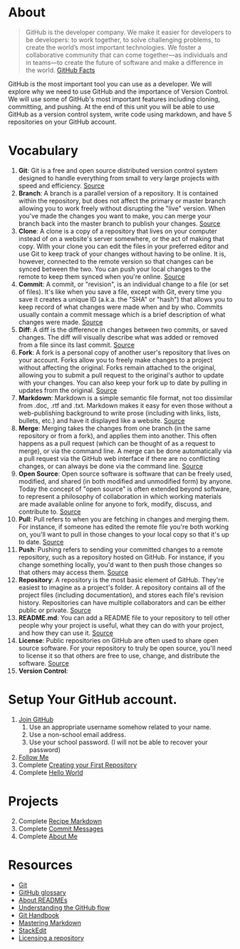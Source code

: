 # About

> GitHub is the developer company. We make it easier for developers to be developers: to work together, to solve challenging problems, to create the world’s most important technologies. We foster a collaborative community that can come together—as individuals and in teams—to create the future of software and make a difference in the world.
[GitHub Facts](https://github.com/about/facts)

GitHub is the most important tool you can use as a developer. We will explore why we need to use GitHub and the importance of Version Control. We will use some of GitHub's most important features including cloning, committing, and pushing. At the end of this unit you will be able to use GitHub as a version control system, write code using markdown, and have 5 repositories on your GitHub account.

# Vocabulary

1. **Git**: Git is a free and open source distributed version control system designed to handle everything from small to very large projects with speed and efficiency. [Source](https://git-scm.com/)
2. **Branch**: A branch is a parallel version of a repository. It is contained within the repository, but does not affect the primary or master branch allowing you to work freely without disrupting the "live" version. When you've made the changes you want to make, you can merge your branch back into the master branch to publish your changes. [Source](https://help.github.com/en/articles/github-glossary)
3. **Clone**: A clone is a copy of a repository that lives on your computer instead of on a website's server somewhere, or the act of making that copy. With your clone you can edit the files in your preferred editor and use Git to keep track of your changes without having to be online. It is, however, connected to the remote version so that changes can be synced between the two. You can push your local changes to the remote to keep them synced when you're online. [Source](https://help.github.com/en/articles/github-glossary)
4. **Commit**: A commit, or "revision", is an individual change to a file (or set of files). It's like when you save a file, except with Git, every time you save it creates a unique ID (a.k.a. the "SHA" or "hash") that allows you to keep record of what changes were made when and by who. Commits usually contain a commit message which is a brief description of what changes were made. [Source](https://help.github.com/en/articles/github-glossary)
5. **Diff**: A diff is the difference in changes between two commits, or saved changes. The diff will visually describe what was added or removed from a file since its last commit. [Source](https://help.github.com/en/articles/github-glossary)
6. **Fork**: A fork is a personal copy of another user's repository that lives on your account. Forks allow you to freely make changes to a project without affecting the original. Forks remain attached to the original, allowing you to submit a pull request to the original's author to update with your changes. You can also keep your fork up to date by pulling in updates from the original. [Source](https://help.github.com/en/articles/github-glossary)
7. **Markdown**: Markdown is a simple semantic file format, not too dissimilar from .doc, .rtf and .txt. Markdown makes it easy for even those without a web-publishing background to write prose (including with links, lists, bullets, etc.) and have it displayed like a website. [Source](https://help.github.com/en/articles/github-glossary)
8. **Merge**: Merging takes the changes from one branch (in the same repository or from a fork), and applies them into another. This often happens as a pull request (which can be thought of as a request to merge), or via the command line. A merge can be done automatically via a pull request via the GitHub web interface if there are no conflicting changes, or can always be done via the command line. [Source](https://help.github.com/en/articles/github-glossary)
9. **Open Source**: Open source software is software that can be freely used, modified, and shared (in both modified and unmodified form) by anyone. Today the concept of "open source" is often extended beyond software, to represent a philosophy of collaboration in which working materials are made available online for anyone to fork, modify, discuss, and contribute to. [Source](https://help.github.com/en/articles/github-glossary)
10. **Pull**: Pull refers to when you are fetching in changes and merging them. For instance, if someone has edited the remote file you're both working on, you'll want to pull in those changes to your local copy so that it's up to date. [Source](https://help.github.com/en/articles/github-glossary)
11. **Push**: Pushing refers to sending your committed changes to a remote repository, such as a repository hosted on GitHub. For instance, if you change something locally, you'd want to then push those changes so that others may access them. [Source](https://help.github.com/en/articles/github-glossary)
12. **Repository**: A repository is the most basic element of GitHub. They're easiest to imagine as a project's folder. A repository contains all of the project files (including documentation), and stores each file's revision history. Repositories can have multiple collaborators and can be either public or private. [Source](https://help.github.com/en/articles/github-glossary)
14. **README.md**: You can add a README file to your repository to tell other people why your project is useful, what they can do with your project, and how they can use it. [Source](https://help.github.com/en/articles/about-readmes)
15. **License**: Public repositories on GitHub are often used to share open source software. For your repository to truly be open source, you'll need to license it so that others are free to use, change, and distribute the software. [Source](https://help.github.com/en/articles/licensing-a-repository)
16. **Version Control**: 

# Setup Your GitHub account.
1. [Join GitHub](https://github.com/join?source=header-home)
    1. Use an appropriate username somehow related to your name.
    2. Use a non-school email address.
    3. Use your school password. (I will not be able to recover your password)
2. [Follow Me](https://github.com/scliff108)
3. Complete [Creating your First Repository](https://help.github.com/en/desktop/getting-started-with-github-desktop/creating-your-first-repository-using-github-desktop)
4. Complete [Hello World](https://guides.github.com/activities/hello-world/)

# Projects

2. Complete [Recipe Markdown](/Project_1_Recipe_Markdown/)
3. Complete [Commit Messages](/Commit_Messages/)
4. Complete [About Me](/About_Me/)

# Resources

- [Git](https://git-scm.com/)
- [GitHub glossary](https://help.github.com/en/articles/github-glossary)
- [About READMEs](https://help.github.com/en/articles/about-readmes)
- [Understanding the GitHub flow](https://guides.github.com/introduction/flow/)
- [Git Handbook](https://guides.github.com/introduction/git-handbook/)
- [Mastering Markdown](https://guides.github.com/features/mastering-markdown/)
- [StackEdit](https://stackedit.io/)
- [Licensing a repository](https://help.github.com/en/articles/licensing-a-repository)